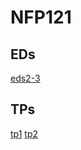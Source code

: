 ﻿# NFP121

## EDs 
[eds2-3](https://ljuglaret.github.io/NFP121/ed2/)

## TPs
[tp1](https://ljuglaret.github.io/NFP121/tp1/)
[tp2](https://ljuglaret.github.io/NFP121/tp2/)

